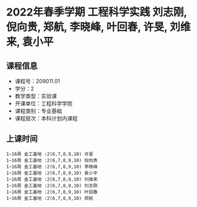 # 2022年春季学期 工程科学实践 刘志刚, 倪向贵, 郑航, 李晓峰, 叶回春, 许旻, 刘维来, 袁小平






## 课程信息

- 课程号：209011.01
- 学分：2
- 教学类型：实验课
- 开课单位：工程科学学院
- 课程类别：专业基础
- 课程层次：本科计划内课程

## 上课时间

```
1~16周 金工基地 :2(6,7,8,9,10) 许旻
1~16周 金工基地 :2(6,7,8,9,10) 倪向贵
1~16周 金工基地 :2(6,7,8,9,10) 李晓峰
1~16周 金工基地 :2(6,7,8,9,10) 袁小平
1~16周 金工基地 :2(6,7,8,9,10) 刘维来
1~16周 金工基地 :2(6,7,8,9,10) 刘志刚
1~16周 金工基地 :2(6,7,8,9,10) 叶回春
1~16周 金工基地 :2(6,7,8,9,10) 郑航
```

